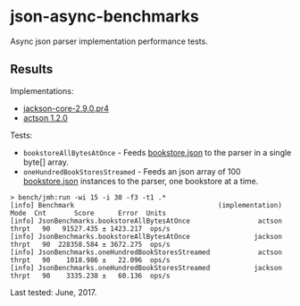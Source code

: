 # json-async-benchmarks

Async json parser implementation performance tests.

## Results

Implementations:
* [jackson-core-2.9.0.pr4](https://github.com/FasterXML/jackson-core/releases/tag/jackson-core-2.9.0.pr4)
* [actson 1.2.0](https://github.com/michel-kraemer/actson/releases/tag/v1.2.0)

Tests:
* `bookstoreAllBytesAtOnce` - Feeds [bookstore.json](bench/src/main/resources/examples/bookstore.json) to the parser in a single byte[] array.
* `oneHundredBookStoresStreamed` - Feeds an json array of 100 [bookstore.json](bench/src/main/resources/examples/bookstore.json) instances to the parser, one bookstore at a time.


```
> bench/jmh:run -wi 15 -i 30 -f3 -t1 .*
[info] Benchmark                                    (implementation)   Mode  Cnt       Score      Error  Units
[info] JsonBenchmarks.bookstoreAllBytesAtOnce                 actson  thrpt   90   91527.435 ± 1423.217  ops/s
[info] JsonBenchmarks.bookstoreAllBytesAtOnce                jackson  thrpt   90  228358.584 ± 3672.275  ops/s
[info] JsonBenchmarks.oneHundredBookStoresStreamed            actson  thrpt   90    1018.986 ±   22.096  ops/s
[info] JsonBenchmarks.oneHundredBookStoresStreamed           jackson  thrpt   90    3335.238 ±   60.136  ops/s
```
Last tested: June, 2017.
